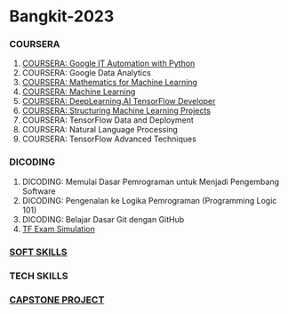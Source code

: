 # Bangkit-2023

###  COURSERA

1. [COURSERA: Google IT Automation with Python](https://github.com/krisnamughni24/COURSERA-Google-IT-Automation-with-Python/tree/main)
2. COURSERA: Google Data Analytics
3. [COURSERA: Mathematics for Machine Learning](https://github.com/krisnamughni24/COURSERA-Mathematics-for-Machine-Learning)
4. [COURSERA: Machine Learning](https://github.com/krisnamughni24/COURSERA-Machine-Learning)
5. [COURSERA: DeepLearning.AI TensorFlow Developer](https://github.com/krisnamughni24/COURSERA-DeepLearning.AI-TensorFlow-Developer)
6. [COURSERA: Structuring Machine Learning Projects](https://github.com/krisnamughni24/COURSERA-Structuring-Machine-Learning-Projects)
7. COURSERA: TensorFlow Data and Deployment
8. COURSERA: Natural Language Processing
9. COURSERA: TensorFlow Advanced Techniques

###  DICODING
1.  DICODING: Memulai Dasar Pemrograman untuk Menjadi Pengembang Software
2.  DICODING: Pengenalan ke Logika Pemrograman (Programming Logic 101)
3.  DICODING: Belajar Dasar Git dengan GitHub
4.  [TF Exam Simulation](https://github.com/krisnamughni24/TF_Exam_Simulation)

###  [SOFT SKILLS](https://github.com/krisnamughni24/Bangkit-Soft-Skills)

###  TECH SKILLS

###  [CAPSTONE PROJECT](https://github.com/krisnamughni24/Capstone_Project)
